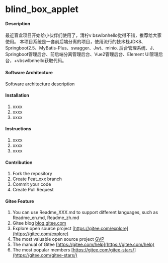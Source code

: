 # blind_box_applet

#### Description
最近盲盒项目开始给小伙伴们使用了，清柠v bswlbnhello觉得不错，推荐给大家使用。
本项目系统是一套前后端分离的项目，使用流行的技术栈JDK8、Springboot2.5、MyBatis-Plus、swagger、Jwt、minio.
后台管理系统、J、Springboot管理后台、前后端分离管理后台、Vue2管理后台、Element UI管理后台，+vbswlbnhello获取代码。

#### Software Architecture
Software architecture description

#### Installation

1.  xxxx
2.  xxxx
3.  xxxx

#### Instructions

1.  xxxx
2.  xxxx
3.  xxxx

#### Contribution

1.  Fork the repository
2.  Create Feat_xxx branch
3.  Commit your code
4.  Create Pull Request


#### Gitee Feature

1.  You can use Readme\_XXX.md to support different languages, such as Readme\_en.md, Readme\_zh.md
2.  Gitee blog [blog.gitee.com](https://blog.gitee.com)
3.  Explore open source project [https://gitee.com/explore](https://gitee.com/explore)
4.  The most valuable open source project [GVP](https://gitee.com/gvp)
5.  The manual of Gitee [https://gitee.com/help](https://gitee.com/help)
6.  The most popular members  [https://gitee.com/gitee-stars/](https://gitee.com/gitee-stars/)
